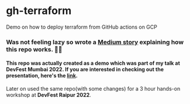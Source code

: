 # gh-terraform
Demo on how to deploy terraform from GitHub actions on GCP

### Was not feeling lazy so wrote a [Medium story](https://medium.com/@dsdatsme/terraform-gitops-ci-cd-with-approval-notifications-6f0807299fc4) explaining how this repo works. 🤷‍♂️

#### This repo was actually created as a demo which was part of my talk at **DevFest Mumbai 2022**. If you are interested in checking out the presentation, here's the [link](https://docs.google.com/presentation/d/1dABxd4OGN97OPF3ITXKi4Q7QBtHNvbOA).
Later on used the same repo(with some changes) for a 3 hour hands-on workshop at **DevFest Raipur 2022**. 

